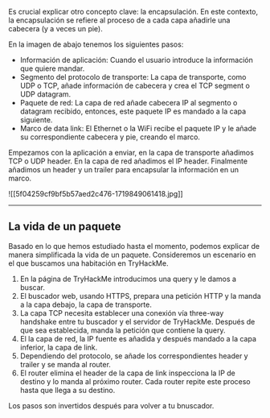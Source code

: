 Es crucial explicar otro concepto clave: la encapsulación. En este contexto, la encapsulación se refiere al proceso de a cada capa añadirle una cabecera (y a veces un pie).

En la imagen de abajo tenemos los siguientes pasos:

- Información de aplicación: Cuando el usuario introduce la información que quiere mandar.
- Segmento del protocolo de transporte: La capa de transporte, como UDP o TCP, añade información de cabecera y crea el TCP segment o UDP datagram.
- Paquete de red: La capa de red añade cabecera IP al segmento o datagram recibido, entonces, este paquete IP es mandado a la capa siguiente.
- Marco de data link: El Ethernet o la WiFi recibe el paquete IP y le añade su correspondiente cabecera y pie, creando el marco.

Empezamos con la aplicación a enviar, en la capa de transporte añadimos TCP o UDP header. En la capa de red añadimos el IP header. Finalmente añadimos un header y un trailer para encapsular la información en un marco.

![[5f04259cf9bf5b57aed2c476-1719849061418.jpg]]

---------------------
<h2>La vida de un paquete</h2>
Basado en lo que hemos estudiado hasta el momento, podemos explicar de manera simplificada la vida de un paquete. Consideremos un escenario en el que buscamos una habitación en TryHackMe.

1. En la página de TryHackMe introducimos una query y le damos a buscar.
2. El buscador web, usando HTTPS, prepara una petición HTTP y la manda a la capa debajo, la capa de transporte.
3. La capa TCP necesita establecer una conexión vía three-way handshake entre tu buscador y el servidor de TryHackMe. Después de que sea establecida, manda la petición que contiene la query.
4. El la capa de red, la IP fuente es añadida y después mandado a la capa inferior, la capa de link.
5. Dependiendo del protocolo, se añade los correspondientes header y trailer y se manda al router.
6. El router elimina el header de la capa de link inspecciona la IP de destino y lo manda al próximo router. Cada router repite este proceso hasta que llega a su destino.

Los pasos son invertidos después para volver a tu bnuscador.